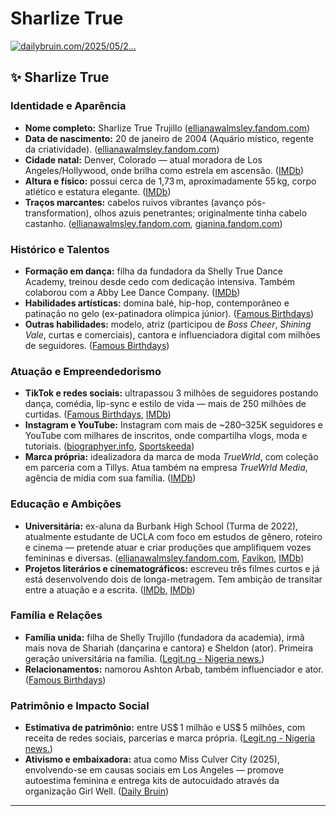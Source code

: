 # Sharlize True

[![dailybruin.com/2025/05/2...](https://images.openai.com/thumbnails/url/8__5THicu1mSUVJSUGylr5-al1xUWVCSmqJbkpRnoJdeXJJYkpmsl5yfq5-Zm5ieWmxfaAuUsXL0S7F0Tw4Mi9TVzfXOdndMLclMcjbyM0xzDjcrNS_ULbOMCPbLrnR2CSl29Qv18_HPdw_Oq4xP9Cg3Tc-MDHc3KlcrBgD-uSlt)](https://dailybruin.com/2025/05/21/sharlize-true-trujillo-builds-positive-platform-with-miss-culver-city-title)

## **✨ Sharlize True**

### **Identidade e Aparência**

* **Nome completo:** Sharlize True Trujillo ([ellianawalmsley.fandom.com][1])
* **Data de nascimento:** 20 de janeiro de 2004 (Aquário místico, regente da criatividade). ([ellianawalmsley.fandom.com][1])
* **Cidade natal:** Denver, Colorado — atual moradora de Los Angeles/Hollywood, onde brilha como estrela em ascensão. ([IMDb][2])
* **Altura e físico:** possui cerca de 1,73 m, aproximadamente 55 kg, corpo atlético e estatura elegante. ([IMDb][3])
* **Traços marcantes:** cabelos ruivos vibrantes (avanço pós-transformation), olhos azuis penetrantes; originalmente tinha cabelo castanho. ([ellianawalmsley.fandom.com][1], [gianina.fandom.com][4])

### **Histórico e Talentos**

* **Formação em dança:** filha da fundadora da Shelly True Dance Academy, treinou desde cedo com dedicação intensiva. Também colaborou com a Abby Lee Dance Company. ([IMDb][2])
* **Habilidades artísticas:** domina balé, hip-hop, contemporâneo e patinação no gelo (ex-patinadora olímpica júnior). ([Famous Birthdays][5])
* **Outras habilidades:** modelo, atriz (participou de *Boss Cheer*, *Shining Vale*, curtas e comerciais), cantora e influenciadora digital com milhões de seguidores. ([Famous Birthdays][6])

### **Atuação e Empreendedorismo**

* **TikTok e redes sociais:** ultrapassou 3 milhões de seguidores postando dança, comédia, lip-sync e estilo de vida — mais de 250 milhões de curtidas. ([Famous Birthdays][6], [IMDb][2])
* **Instagram e YouTube:** Instagram com mais de \~280–325K seguidores e YouTube com milhares de inscritos, onde compartilha vlogs, moda e tutoriais. ([biographyer.info][7], [Sportskeeda][8])
* **Marca própria:** idealizadora da marca de moda *TrueWrld*, com coleção em parceria com a Tillys. Atua também na empresa *TrueWrld Media*, agência de mídia com sua família. ([IMDb][2])

### **Educação e Ambições**

* **Universitária:** ex-aluna da Burbank High School (Turma de 2022), atualmente estudante de UCLA com foco em estudos de gênero, roteiro e cinema — pretende atuar e criar produções que amplifiquem vozes femininas e diversas. ([ellianawalmsley.fandom.com][1], [Favikon][9], [IMDb][2])
* **Projetos literários e cinematográficos:** escreveu três filmes curtos e já está desenvolvendo dois de longa-metragem. Tem ambição de transitar entre a atuação e a escrita. ([IMDb][2], [IMDb][10])

### **Família e Relações**

* **Família unida:** filha de Shelly Trujillo (fundadora da academia), irmã mais nova de Shariah (dançarina e cantora) e Sheldon (ator). Primeira geração universitária na família. ([Legit.ng - Nigeria news.][11])
* **Relacionamentos:** namorou Ashton Arbab, também influenciador e ator. ([Famous Birthdays][6])

### **Patrimônio e Impacto Social**

* **Estimativa de patrimônio:** entre US\$ 1 milhão e US\$ 5 milhões, com receita de redes sociais, parcerias e marca própria. ([Legit.ng - Nigeria news.][11])
* **Ativismo e embaixadora:** atua como Miss Culver City (2025), envolvendo-se em causas sociais em Los Angeles — promove autoestima feminina e entrega kits de autocuidado através da organização Girl Well. ([Daily Bruin][12])

---

[1]: https://ellianawalmsley.fandom.com/wiki/Sharlize_True?utm_source=chatgpt.com "Sharlize True | Elliana Walmsley Wiki | Fandom"
[2]: https://www.imdb.com/name/nm10244195/?utm_source=chatgpt.com "Sharlize True - IMDb"
[3]: https://www.imdb.com/pt/name/nm10244195/bio/?utm_source=chatgpt.com "Sharlize True - Biografia - IMDb"
[4]: https://gianina.fandom.com/wiki/Sharlize_True?utm_source=chatgpt.com "Sharlize True | Gianina Wiki | Fandom"
[5]: https://pt.famousbirthdays.com/people/sharlize-trujillo.html?utm_source=chatgpt.com "Sharlize True - Idade, Vida Pessoal, Biografia | Famous Birthdays"
[6]: https://www.famousbirthdays.com/people/sharlize-trujillo.html?utm_source=chatgpt.com "Sharlize True - Age, Family, Bio | Famous Birthdays"
[7]: https://biographyer.info/sharlize-true/?utm_source=chatgpt.com "Sharlize True Bio, Wiki, Age, Boyfriend, Fitness And More - Biographyer"
[8]: https://wiki.sportskeeda.com/tiktok/who-is-sharlize-true?utm_source=chatgpt.com "Sharlize True's Profile, Net Worth, Age, Height, Relationships, FAQs"
[9]: https://www.favikon.com/blog/who-is-sharlize-true?utm_source=chatgpt.com "Who is Sharlize True? - Favikon"
[10]: https://www.imdb.com/name/nm10244195/bio/?utm_source=chatgpt.com "Sharlize True - Biography - IMDb"
[11]: https://www.legit.ng/ask-legit/biographies/1452377-sharlize-trues-biography-age-height-siblings-net-worth/?utm_source=chatgpt.com "Sharlize True’s biography: age, height, siblings, net worth - Legit.ng"
[12]: https://dailybruin.com/2025/05/21/sharlize-true-trujillo-builds-positive-platform-with-miss-culver-city-title?utm_source=chatgpt.com "dailybruin.com/2025/05/2..."
